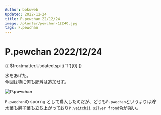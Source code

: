```yaml
---
Author: bokuweb
Updated: 2022-12-24
title: P.pewchan 22/12/24
image: /planter/pewchan-12240.jpg
tags: P.pewchan
---
```


# P.pewchan 2022/12/24

{{ $frontmatter.Updated.split('T')[0] }}

水をあげた。  
今回は特に何も肥料は追加せず。

![P.pewchan](/pewchan-12240.jpg)

`P.pwechan`の sporing として購入したのだが、どうも`P.pwechan`というよりは貯水葉も胞子葉も立ち上がっており`P.veitchii silver frond`色が強い。

<!-- more -->

